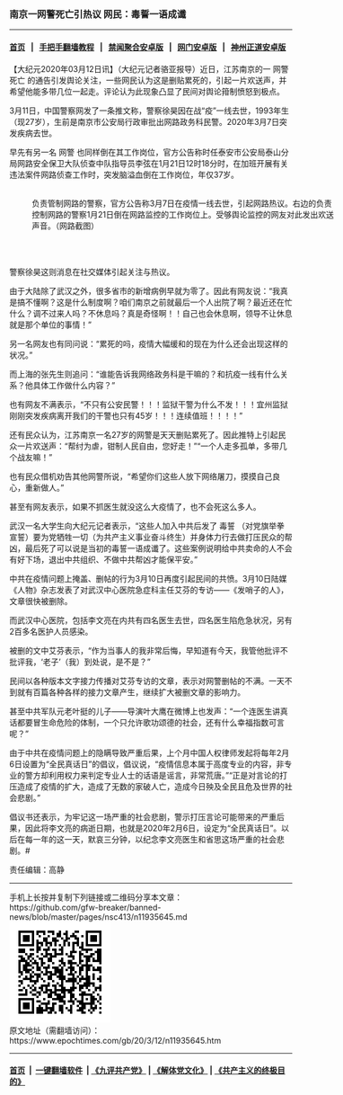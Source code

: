 ### 南京一网警死亡引热议 网民：毒誓一语成谶
------------------------

#### [首页](https://github.com/gfw-breaker/banned-news/blob/master/README.md) &nbsp;&nbsp;|&nbsp;&nbsp; [手把手翻墙教程](https://github.com/gfw-breaker/guides/wiki) &nbsp;&nbsp;|&nbsp;&nbsp; [禁闻聚合安卓版](https://github.com/gfw-breaker/bn-android) &nbsp;&nbsp;|&nbsp;&nbsp; [网门安卓版](https://github.com/oGate2/oGate) &nbsp;&nbsp;|&nbsp;&nbsp; [神州正道安卓版](https://github.com/SzzdOgate/update) 



<div><p>
 【大纪元2020年03月12日讯】（大纪元记者骆亚报导）近日，江苏南京的一
 <ok href="https://www.epochtimes.com/gb/tag/%E7%BD%91%E8%AD%A6.html">
  网警
 </ok>
 <ok href="https://www.epochtimes.com/gb/tag/%E6%AD%BB%E4%BA%A1.html">
  死亡
 </ok>
 的通告引发舆论关注，一些网民认为这是删贴累死的，引起一片欢送声，并希望他能多带几位一起走。评论认为此现象凸显了民间对舆论箝制愤怒到极点。
</p>
<p>
 3月11日，中国警察网发了一条推文称，警察徐昊因在战“疫”一线去世，1993年生（现27岁），生前是南京市公安局行政审批出网路政务科民警。2020年3月7日突发疾病去世。
</p>
<p>
 早先有另一名
 <ok href="https://www.epochtimes.com/gb/tag/%E7%BD%91%E8%AD%A6.html">
  网警
 </ok>
 也同样倒在其工作岗位，官方公告称时任泰安市公安局泰山分局网路安全保卫大队侦查中队指导员李弦在1月21日12时18分时，在加班开展有关违法案件网路侦查工作时，突发脑溢血倒在工作岗位，年仅37岁。
</p>
<figure class="wp-caption aligncenter" id="attachment_11935668" style="width: 548px">
 <ok href="http://i.epochtimes.com/assets/uploads/2020/03/e6e04e2125b4be6ec02916caf5700490.jpg">
  <img alt="" class="wp-image-11935668" src="http://i.epochtimes.com/assets/uploads/2020/03/e6e04e2125b4be6ec02916caf5700490.jpg"/>
 </ok>
 <br/><figcaption class="wp-caption-text">
  负责管制网路的警察，官方公告称3月7日在疫情一线去世，引起网路热议。右边的负责控制网路的警察1月21日倒在网路监控的工作岗位上。受够舆论监控的网友对此发出欢送声音。（网路截图）
 </figcaption><br/>
</figure><br/>
<p>
 警察徐昊这则消息在社交媒体引起关注与热议。
</p>
<p>
 由于大陆除了武汉之外，很多省市的新增病例早就为零了。因此有网友说：“我真是搞不懂啊？这是什么制度啊？咱们南京之前就最后一个人出院了啊？最近还在忙什么？调不过来人吗？不休息吗？真是奇怪啊！！自己也会休息啊，领导不让休息就是那个单位的事情！”
</p>
<p>
 另一名网友也有同问说：“累死的吗，疫情大幅缓和的现在为什么还会出现这样的状况。”
</p>
<p>
 而上海的张先生则追问：“谁能告诉我网络政务科是干嘛的？和抗疫一线有什么关系？他具体工作做什么内容？”
</p>
<p>
 也有网友不满表示，“不只有公安民警！！！监狱干警为什么不发！！！宜州监狱刚刚突发疾病离开我们的干警也只有45岁！！！连续值班！！！！”
</p>
<p>
 还有民众认为，江苏南京一名27岁的网警是天天删贴累死了。因此推特上引起民众一片欢送声：“帮纣为虐，钳制人民自由，您好走！”“一个人走多孤单，多带几个战友嘛！”
</p>
<p>
 也有民众借机劝告其他网警所说，“希望你们这些人放下网络屠刀，摸摸自己良心，重新做人。”
</p>
<p>
 甚至有网友表示，如果不抓医生就没这么大疫情了，也不会死这么多人。
</p>
<p>
 武汉一名大学生向大纪元记者表示，“这些人加入中共后发了
 <ok href="https://www.epochtimes.com/gb/tag/%E6%AF%92%E8%AA%93.html">
  毒誓
 </ok>
 （对党旗举拳宣誓）要为党牺牲一切（为共产主义事业奋斗终生）并身体力行去做打压民众的帮凶，最后死了可以说是当初的毒誓一语成谶了。这些案例说明给中共卖命的人不会有好下场，退出中共组织、不做中共帮凶才能保平安。”
</p>
<p>
 中共在疫情问题上掩盖、删帖的行为3月10日再度引起民间的共愤。3月10日陆媒《人物》杂志发表了对武汉中心医院急症科主任艾芬的专访——《发哨子的人》，文章很快被删除。
</p>
<p>
 而武汉中心医院，包括李文亮在内共有四名医生去世，四名医生陷危急状况，另有2百多名医护人员感染。
</p>
<p>
 被删的文中艾芬表示，“作为当事人的我非常后悔，早知道有今天，我管他批评不批评我，‘老子’（我）到处说，是不是？”
</p>
<p>
 民间以各种版本文字接力传播对艾芬专访的文章，表示对网警删帖的不满。一天不到就有百篇各种各样的接力文章产生，继续扩大被删文章的影响力。
</p>
<p>
 甚至中共军队元老叶挺的儿子——导演叶大鹰在微博上也发声：“一个连医生讲真话都要冒生命危险的体制，一个只允许歌功颂德的社会，还有什么幸福指数可言呢？”
</p>
<p>
 由于中共在疫情问题上的隐瞒导致严重后果，上个月中国人权律师发起将每年2月6日设置为“全民真话日”的倡议，倡议说，“疫情信息本属于高度专业的内容，非专业的警方却利用权力来判定专业人士的话语是谣言，非常荒唐。”“正是对言论的打压造成了疫情的扩大，造成了无数的家破人亡，造成今日殃及全民且危及世界的社会悲剧。”
</p>
<p>
 倡议书还表示，为牢记这一场严重的社会悲剧，警示打压言论可能带来的严重后果，因此将李文亮的病逝日期，也就是2020年2月6日，设定为“全民真话日”。以后在每一年的这一天，默哀三分钟，以纪念李文亮医生和省思这场严重的社会悲剧。#
</p>
<p>
 责任编辑：高静
</p>
</div>
<hr/>
手机上长按并复制下列链接或二维码分享本文章：<br/>
https://github.com/gfw-breaker/banned-news/blob/master/pages/nsc413/n11935645.md <br/>
<a href='https://github.com/gfw-breaker/banned-news/blob/master/pages/nsc413/n11935645.md'><img src='https://github.com/gfw-breaker/banned-news/blob/master/pages/nsc413/n11935645.md.png'/></a> <br/>
原文地址（需翻墙访问）：https://www.epochtimes.com/gb/20/3/12/n11935645.htm


------------------------
#### [首页](https://github.com/gfw-breaker/banned-news/blob/master/README.md) &nbsp;|&nbsp; [一键翻墙软件](https://github.com/gfw-breaker/nogfw/blob/master/README.md) &nbsp;| [《九评共产党》](https://github.com/gfw-breaker/9ping.md/blob/master/README.md#九评之一评共产党是什么) | [《解体党文化》](https://github.com/gfw-breaker/jtdwh.md/blob/master/README.md) | [《共产主义的终极目的》](https://github.com/gfw-breaker/gczydzjmd.md/blob/master/README.md)


<img src='http://gfw-breaker.win/banned-news/pages/nsc413/n11935645.md' width='0px' height='0px'/>
